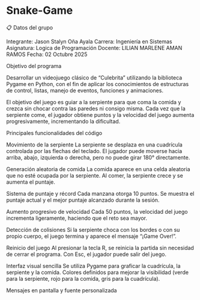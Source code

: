 ﻿# Snake-Game
📋 Datos del grupo

Integrante: Jason Stalyn Oña Ayala
Carrera: Ingeniería en Sistemas
Asignatura: Logica de Programación
Docente: LILIAN MARLENE AMAN RAMOS
Fecha: 02 Octubre 2025

Objetivo del programa

Desarrollar un videojuego clásico de “Culebrita” utilizando la biblioteca Pygame en Python, con el fin de aplicar los conocimientos de estructuras de control, listas, manejo de eventos, funciones y animaciones.

El objetivo del juego es guiar a la serpiente para que coma la comida y crezca sin chocar contra las paredes ni consigo misma.
Cada vez que la serpiente come, el jugador obtiene puntos y la velocidad del juego aumenta progresivamente, incrementando la dificultad.

Principales funcionalidades del código

Movimiento de la serpiente
La serpiente se desplaza en una cuadrícula controlada por las flechas del teclado.
El jugador puede moverse hacia arriba, abajo, izquierda o derecha, pero no puede girar 180° directamente.

Generación aleatoria de comida
La comida aparece en una celda aleatoria que no esté ocupada por la serpiente.
Al comer, la serpiente crece y se aumenta el puntaje.

Sistema de puntaje y récord
Cada manzana otorga 10 puntos.
Se muestra el puntaje actual y el mejor puntaje alcanzado durante la sesión.

Aumento progresivo de velocidad
Cada 50 puntos, la velocidad del juego incrementa ligeramente, haciendo que el reto sea mayor.

Detección de colisiones
Si la serpiente choca con los bordes o con su propio cuerpo, el juego termina y aparece el mensaje “¡Game Over!”.

Reinicio del juego
Al presionar la tecla R, se reinicia la partida sin necesidad de cerrar el programa.
Con Esc, el jugador puede salir del juego.

Interfaz visual sencilla
Se utiliza Pygame para graficar la cuadrícula, la serpiente y la comida.
Colores definidos para mejorar la visibilidad (verde para la serpiente, rojo para la comida, gris para la cuadrícula).

Mensajes en pantalla y fuente personalizada

